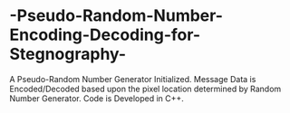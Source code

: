 # -Pseudo-Random-Number-Encoding-Decoding-for-Stegnography-
A Pseudo-Random Number Generator Initialized. Message Data is Encoded/Decoded based upon the pixel location determined by Random Number Generator. Code is Developed in C++.
